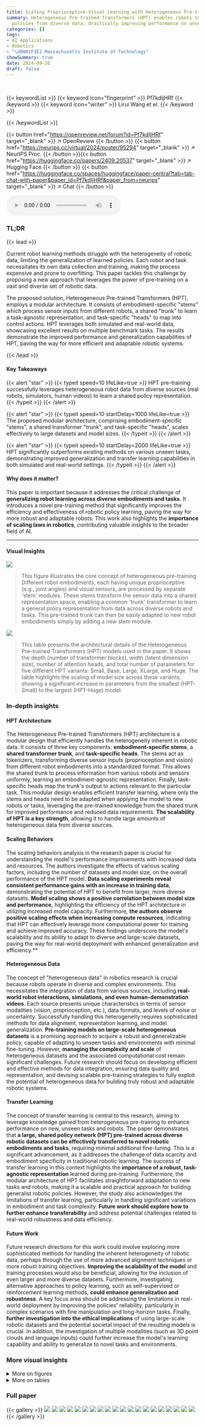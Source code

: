 ```yaml
---
title: Scaling Proprioceptive-Visual Learning with Heterogeneous Pre-trained Transformers
summary: Heterogeneous Pre-trained Transformers (HPT) enables robots to learn generalizable
  policies from diverse data, drastically improving performance on unseen tasks.
categories: []
tags:
- AI Applications
- Robotics
- "\U0001F3E2 Massachusetts Institute of Technology"
showSummary: true
date: 2024-09-26
draft: false
---
```


<br>

{{< keywordList >}}
{{< keyword icon="fingerprint" >}} Pf7kdIjHRf {{< /keyword >}}
{{< keyword icon="writer" >}} Lirui Wang et el. {{< /keyword >}}
 
{{< /keywordList >}}

{{< button href="https://openreview.net/forum?id=Pf7kdIjHRf" target="_blank" >}}
↗ OpenReview
{{< /button >}}
{{< button href="https://neurips.cc/virtual/2024/poster/95294" target="_blank" >}}
↗ NeurIPS Proc.
{{< /button >}}{{< button href="https://huggingface.co/papers/2409.20537" target="_blank" >}}
↗ Hugging Face
{{< /button >}}
{{< button href="https://huggingface.co/spaces/huggingface/paper-central?tab=tab-chat-with-paper&paper_id=Pf7kdIjHRf&paper_from=neurips" target="_blank" >}}
↗ Chat
{{< /button >}}



<audio controls>
    <source src="https://ai-paper-reviewer.com/Pf7kdIjHRf/podcast.wav" type="audio/wav">
    Your browser does not support the audio element.
</audio>


### TL;DR


{{< lead >}}

Current robot learning methods struggle with the heterogeneity of robotic data, limiting the generalization of learned policies.  Each robot and task necessitates its own data collection and training, making the process expensive and prone to overfitting. This paper tackles this challenge by proposing a new approach that leverages the power of pre-training on a vast and diverse set of robotic data. 

The proposed solution, Heterogeneous Pre-trained Transformers (HPT), employs a modular architecture. It consists of embodiment-specific "stems" which process sensor inputs from different robots, a shared "trunk" to learn a task-agnostic representation, and task-specific "heads" to map into control actions.  HPT leverages both simulated and real-world data, showcasing excellent results on multiple benchmark tasks. The results demonstrate the improved performance and generalization capabilities of HPT, paving the way for more efficient and adaptable robotic systems. 

{{< /lead >}}


#### Key Takeaways

{{< alert "star" >}}
{{< typeit speed=10 lifeLike=true >}} HPT pre-training successfully leverages heterogeneous robot data from diverse sources (real robots, simulators, human videos) to learn a shared policy representation. {{< /typeit >}}
{{< /alert >}}

{{< alert "star" >}}
{{< typeit speed=10 startDelay=1000 lifeLike=true >}} The proposed modular architecture, comprising embodiment-specific "stems", a shared transformer "trunk", and task-specific "heads", scales effectively to large datasets and model sizes. {{< /typeit >}}
{{< /alert >}}

{{< alert "star" >}}
{{< typeit speed=10 startDelay=2000 lifeLike=true >}} HPT significantly outperforms existing methods on various unseen tasks, demonstrating improved generalization and transfer learning capabilities in both simulated and real-world settings. {{< /typeit >}}
{{< /alert >}}

#### Why does it matter?
This paper is important because it addresses the critical challenge of **generalizing robot learning across diverse embodiments and tasks**.  It introduces a novel pre-training method that significantly improves the efficiency and effectiveness of robotic policy learning, paving the way for more robust and adaptable robots.  This work also highlights the **importance of scaling laws in robotics**, contributing valuable insights to the broader field of AI.

------
#### Visual Insights



![](https://ai-paper-reviewer.com/Pf7kdIjHRf/figures_1_1.jpg)

> This figure illustrates the core concept of heterogeneous pre-training. Different robot embodiments, each having unique proprioceptive (e.g., joint angles) and visual sensors, are processed by separate 'stem' modules. These stems transform the sensor data into a shared representation space, enabling a common 'trunk' transformer to learn a general policy representation from data across diverse robots and tasks. This pre-trained trunk can then be easily adapted to new robot embodiments simply by adding a new stem module.





![](https://ai-paper-reviewer.com/Pf7kdIjHRf/tables_4_1.jpg)

> This table presents the architectural details of the Heterogeneous Pre-trained Transformers (HPT) models used in the paper.  It shows the depth (number of transformer blocks), width (latent dimension size), number of attention heads, and total number of parameters for five different HPT variants: Small, Base, Large, XLarge, and Huge. The table highlights the scaling of model size across these variants, showing a significant increase in parameters from the smallest (HPT-Small) to the largest (HPT-Huge) model.





### In-depth insights


#### HPT Architecture
The Heterogeneous Pre-trained Transformers (HPT) architecture is a modular design that efficiently handles the heterogeneity inherent in robotic data.  It consists of three key components: **embodiment-specific stems**, a **shared transformer trunk**, and **task-specific heads**.  The stems act as tokenizers, transforming diverse sensor inputs (proprioception and vision) from different robot embodiments into a standardized format. This allows the shared trunk to process information from various robots and sensors uniformly, learning an embodiment-agnostic representation.  Finally, task-specific heads map the trunk's output to actions relevant to the particular task. This modular design enables efficient transfer learning, where only the stems and heads need to be adapted when applying the model to new robots or tasks, leveraging the pre-trained knowledge from the shared trunk for improved performance and reduced data requirements. **The scalability of HPT is a key strength**, allowing it to handle large amounts of heterogeneous data from diverse sources.

#### Scaling Behaviors
The scaling behaviors analysis in the research paper is crucial for understanding the model's performance improvements with increased data and resources. The authors investigate the effects of various scaling factors, including the number of datasets and model size, on the overall performance of the HPT model. **Data scaling experiments reveal consistent performance gains with an increase in training data**, demonstrating the potential of HPT to benefit from larger, more diverse datasets.  **Model scaling shows a positive correlation between model size and performance**, highlighting the efficiency of the HPT architecture in utilizing increased model capacity. Furthermore, **the authors observe positive scaling effects when increasing compute resources**, indicating that HPT can effectively leverage more computational power for training and achieve improved accuracy. These findings underscore the model's scalability and its ability to adapt to diverse and large-scale datasets, paving the way for real-world deployment with enhanced generalization and efficiency.**

#### Heterogeneous Data
The concept of "heterogeneous data" in robotics research is crucial because robots operate in diverse and complex environments.  This necessitates the integration of data from various sources, including **real-world robot interactions, simulations, and even human-demonstration videos**. Each source presents unique characteristics in terms of sensor modalities (vision, proprioception, etc.), data formats, and levels of noise or uncertainty.  Successfully handling this heterogeneity requires sophisticated methods for data alignment, representation learning, and model generalization. **Pre-training models on large-scale heterogeneous datasets** is a promising approach to acquire a robust and generalizable policy, capable of adapting to unseen tasks and environments with minimal fine-tuning.  However, **managing the complexity and scale** of heterogeneous datasets and the associated computational cost remain significant challenges.  Future research should focus on developing efficient and effective methods for data integration, ensuring data quality and representation, and devising scalable pre-training strategies to fully exploit the potential of heterogeneous data for building truly robust and adaptable robotic systems.

#### Transfer Learning
The concept of transfer learning is central to this research, aiming to leverage knowledge gained from heterogeneous pre-training to enhance performance on new, unseen tasks and robots.  The paper demonstrates that **a large, shared policy network (HPT) pre-trained across diverse robotic datasets can be effectively transferred to novel robotic embodiments and tasks**, requiring minimal additional fine-tuning.  This is a significant advancement, as it addresses the challenge of data scarcity and embodiment specificity in traditional robotic learning.  The success of transfer learning in this context highlights the **importance of a robust, task-agnostic representation** learned during pre-training.  Furthermore, the modular architecture of HPT facilitates straightforward adaptation to new tasks and robots, making it a scalable and practical approach for building generalist robotic policies.  However, the study also acknowledges the limitations of transfer learning, particularly in handling significant variations in embodiment and task complexity. **Future work should explore how to further enhance transferability** and address potential challenges related to real-world robustness and data efficiency.

#### Future Work
Future research directions for this work could involve exploring more sophisticated methods for handling the inherent heterogeneity of robotic data, perhaps through the use of more advanced alignment techniques or more robust training objectives.  **Improving the scalability of the model** and training processes would also be beneficial, allowing for the inclusion of even larger and more diverse datasets.  Furthermore, investigating alternative approaches to policy learning, such as self-supervised or reinforcement learning methods, **could enhance generalization and robustness**.  A key focus area should be addressing the limitations in real-world deployment by improving the policies' reliability, particularly in complex scenarios with fine manipulation and long-horizon tasks.  Finally, **further investigation into the ethical implications** of using large-scale robotic datasets and the potential societal impact of the resulting models is crucial.  In addition, the investigation of multiple modalities (such as 3D point clouds and language inputs) could further increase the model's learning capability and ability to generalize to novel tasks and environments.


### More visual insights

<details>
<summary>More on figures
</summary>


![](https://ai-paper-reviewer.com/Pf7kdIjHRf/figures_2_1.jpg)

> The figure illustrates the architecture of Heterogeneous Pre-trained Transformers (HPT).  It shows a modular design with three main components: Embodiment-specific stems that process proprioceptive and visual inputs, a shared Transformer trunk that learns a task-agnostic representation, and task-specific heads that map the representation to actions.  The figure highlights the flexibility and scalability of HPT, showing how it can handle data from multiple embodiments and tasks.


![](https://ai-paper-reviewer.com/Pf7kdIjHRf/figures_3_1.jpg)

> This figure illustrates the stem architecture of the Heterogeneous Pre-trained Transformers (HPT) model.  The stem is responsible for processing proprioceptive and visual inputs from different robot embodiments.  The proprioceptive tokenizer uses a Multilayer Perceptron (MLP) to transform proprioceptive data into a feature vector, which is then processed using cross-attention with 16 learnable tokens.  Similarly, the vision tokenizer uses a pre-trained encoder (like ResNet) to process visual information, also employing cross-attention with 16 fixed tokens.  The output is a fixed-length sequence of tokens, regardless of the input sequence length, which allows the model to handle variable-length inputs from diverse sensors.


![](https://ai-paper-reviewer.com/Pf7kdIjHRf/figures_4_1.jpg)

> This figure shows a pie chart visualizing the distribution of datasets used in the HPT pre-training process across different domains and embodiments. Each slice represents a specific dataset or group of datasets, categorized by their source (real-world teleoperation, simulation, deployed robots, and human videos). The visual representation highlights the diversity and heterogeneity of the data used for pre-training, emphasizing the paper's focus on scaling learning across different robotics environments and sensor modalities.


![](https://ai-paper-reviewer.com/Pf7kdIjHRf/figures_6_1.jpg)

> This figure shows the scaling behavior of the Heterogeneous Pre-trained Transformers (HPT) model with respect to the amount of data used during pre-training.  Subfigure (a) demonstrates the relationship between the number of trajectories and the validation loss for two different model sizes (HPT-S and HPT-L). Subfigure (b) shows how the validation loss changes as the number of datasets increases, keeping the number of epochs constant.


![](https://ai-paper-reviewer.com/Pf7kdIjHRf/figures_6_2.jpg)

> This figure shows the scaling behavior of the Heterogeneous Pre-trained Transformers (HPT) model with respect to the amount of data and model size.  The left subplot (a) demonstrates how validation loss decreases as the number of training trajectories increases, comparing two different model sizes. The right subplot (b) shows how validation loss changes as the number of datasets increases, again for different model sizes. The results show that HPT scales well with increasing data and model capacity.


![](https://ai-paper-reviewer.com/Pf7kdIjHRf/figures_7_1.jpg)

> This figure shows the scaling behavior of the Heterogeneous Pre-trained Transformers (HPT) model with respect to both the size of the dataset and the number of datasets used in training.  The left subplot (a) demonstrates the impact of increasing the number of trajectories per dataset on the validation loss for two different model sizes (HPT-S and HPT-L). The right subplot (b) shows how the validation loss changes as the number of datasets increases while keeping the number of epochs constant and comparing different model sizes. Overall, the figure highlights the scaling properties of HPT as the amount of training data increases and suggests a beneficial effect of model size and increased diversity of training datasets in improving generalization.


![](https://ai-paper-reviewer.com/Pf7kdIjHRf/figures_8_1.jpg)

> This figure shows several example tasks from different simulation environments used to evaluate the HPT model.  The figure visually demonstrates the robot performing different manipulation tasks in various simulated settings. The specific details of the experiments are described in sections 5.1 and A.4 of the paper.


![](https://ai-paper-reviewer.com/Pf7kdIjHRf/figures_8_2.jpg)

> This figure presents the success rates achieved by different models on robot manipulation tasks across various simulation benchmarks.  Specifically, it compares the transfer learning performance of models with pre-trained trunks (HPT-B to HPT-XL) against other generalist models (RT-1X, RT-2X, Octo) in the Simpler benchmark. The pre-trained trunks used the 'Scaled Settings' from the pre-training phase, highlighting the impact of this pre-training on downstream task performance.


![](https://ai-paper-reviewer.com/Pf7kdIjHRf/figures_9_1.jpg)

> This figure shows the qualitative results of applying pre-trained HPT policies to four real-world tasks: Sweep Leftover, Fill Water, Scoop Food, and Switch Insertion.  The image sequence for each task demonstrates the robot's ability to successfully complete the task despite variations in the environment and object placement. The caption highlights that the policies exhibit robustness and generalization.


![](https://ai-paper-reviewer.com/Pf7kdIjHRf/figures_9_2.jpg)

> This bar chart displays the success rates of four different methods (No Trunk, From Scratch, Pretrained Frozen, Pretrained Finetuned) across four real-world robotic tasks (Sweep Leftover, Fill Water, Scoop Food, Switch Insertion).  Each bar represents the average success rate across 45 trials, with error bars indicating the standard deviation.  The chart compares the performance of models that use a pre-trained transformer trunk (Pretrained Frozen, Pretrained Finetuned) against models trained from scratch (From Scratch) and models without a trunk (No Trunk).  The results demonstrate the effectiveness of pre-training the HPT model for improving real-world robotic task performance.


![](https://ai-paper-reviewer.com/Pf7kdIjHRf/figures_9_3.jpg)

> This figure shows the success rates achieved by different models on various robotic manipulation tasks in simulation.  Part (a) compares the performance of HPT models of varying sizes (HPT-B to HPT-XL) across four different simulation benchmarks (Fleet-Tools, Hammer, Metaworld, RoboMimic). Part (b) benchmarks HPT-XL against other state-of-the-art generalist models on the Simpler benchmark using the Google GDR robot embodiment.  Higher success rates indicate better performance in completing the tasks.


![](https://ai-paper-reviewer.com/Pf7kdIjHRf/figures_17_1.jpg)

> This figure illustrates the heterogeneity of the datasets used in the HPT pre-training.  It shows how the datasets are composed of various sources (real robots, simulations, human videos) and how they differ in terms of the number of trajectories, episode steps, sample weights, and grouped sample weights. The pie charts visually represent the proportion of each data source in the overall dataset, highlighting the diversity and scale of the pre-training data.


![](https://ai-paper-reviewer.com/Pf7kdIjHRf/figures_21_1.jpg)

> This figure presents the results of transfer learning experiments using the Heterogeneous Pre-trained Transformers (HPT) model on various robotic manipulation simulation benchmarks. Part (a) shows the success rates achieved by different sized HPT models (HPT-B to HPT-XL) across four different simulation environments.  Part (b) compares the performance of HPT-XL against other generalist robotic models on a more recent benchmark, using the Google GDR embodiment.  All pre-trained trunks utilized data from the 'Scaled Settings' as described in the paper and success rates are based on 150 rollouts for each method.


![](https://ai-paper-reviewer.com/Pf7kdIjHRf/figures_21_2.jpg)

> This figure displays the results of transfer learning experiments using pre-trained Heterogeneous Pre-trained Transformers (HPT) models on various robot manipulation simulation benchmarks.  Part (a) shows the success rates of HPT models of different sizes (HPT-B, HPT-XL) on several benchmarks, comparing them against baselines of training from scratch. Part (b) shows a comparison with other state-of-the-art generalist models on the Simpler benchmark using the Google GDR robot embodiment.


![](https://ai-paper-reviewer.com/Pf7kdIjHRf/figures_22_1.jpg)

> This figure presents an ablation study on the HPT stem, investigating the impact of removing proprioception, vision stems, and vision encoders from the model.  The results, presented in validation loss, show that removing either proprioception or vision data significantly impairs performance, highlighting the importance of both modalities for effective pre-training.


![](https://ai-paper-reviewer.com/Pf7kdIjHRf/figures_22_2.jpg)

> This figure shows real-world qualitative results of the pre-trained HPT policies on four different tasks: Sweep Leftover, Fill Water, Scoop Food, and Switch Insertion.  The results demonstrate the policies' ability to perform dynamic and long-horizon contact-rich precision tasks despite scene changes and disturbances, highlighting the robustness and generalization capabilities of the pre-trained HPT models.


</details>




<details>
<summary>More on tables
</summary>


![](https://ai-paper-reviewer.com/Pf7kdIjHRf/tables_4_2.jpg)
> This table shows the dataset configuration used for pre-training the Heterogeneous Pre-trained Transformers (HPT) model. It compares two settings: 'Default' and 'Scaled'. The 'Default' setting uses 27 datasets from the RT-X dataset with a total of 16,000 trajectories (with a maximum of 1000 trajectories per dataset). The 'Scaled' setting uses a significantly larger dataset, comprising 52 datasets with 270,000 trajectories in total.  The table also provides the number of samples and the batch size used for training in each setting.

![](https://ai-paper-reviewer.com/Pf7kdIjHRf/tables_18_1.jpg)
> This table provides a detailed breakdown of the datasets used in the HPT pre-training.  It lists each dataset, the number of trajectories and samples within each dataset, and the percentage each dataset contributes to the total number of trajectories and samples.  The datasets are categorized into four groups: real-world robot teleoperation datasets from Open-X, simulation datasets, human video datasets, and in-the-wild deployed robot datasets. This breakdown shows the heterogeneity of the data used for pre-training, highlighting the variety of sources and the diverse nature of the robotic data included.

![](https://ai-paper-reviewer.com/Pf7kdIjHRf/tables_19_1.jpg)
> This table summarizes the key statistics and characteristics of the experiments conducted in the paper, comparing HPT's performance against other methods. It highlights the significant increase in data diversity and scale achieved by HPT, contrasting its use of 52 datasets with other methods utilizing far fewer.  The table also shows the disparity in model sizes employed, with HPT's 1.1B parameters exceeding those of its counterparts.  Finally, it notes the availability of multiple open-source implementations and the extensive evaluation performed across six benchmark tasks.

</details>




### Full paper

{{< gallery >}}
<img src="https://ai-paper-reviewer.com/Pf7kdIjHRf/1.png" class="grid-w50 md:grid-w33 xl:grid-w25" />
<img src="https://ai-paper-reviewer.com/Pf7kdIjHRf/2.png" class="grid-w50 md:grid-w33 xl:grid-w25" />
<img src="https://ai-paper-reviewer.com/Pf7kdIjHRf/3.png" class="grid-w50 md:grid-w33 xl:grid-w25" />
<img src="https://ai-paper-reviewer.com/Pf7kdIjHRf/4.png" class="grid-w50 md:grid-w33 xl:grid-w25" />
<img src="https://ai-paper-reviewer.com/Pf7kdIjHRf/5.png" class="grid-w50 md:grid-w33 xl:grid-w25" />
<img src="https://ai-paper-reviewer.com/Pf7kdIjHRf/6.png" class="grid-w50 md:grid-w33 xl:grid-w25" />
<img src="https://ai-paper-reviewer.com/Pf7kdIjHRf/7.png" class="grid-w50 md:grid-w33 xl:grid-w25" />
<img src="https://ai-paper-reviewer.com/Pf7kdIjHRf/8.png" class="grid-w50 md:grid-w33 xl:grid-w25" />
<img src="https://ai-paper-reviewer.com/Pf7kdIjHRf/9.png" class="grid-w50 md:grid-w33 xl:grid-w25" />
<img src="https://ai-paper-reviewer.com/Pf7kdIjHRf/10.png" class="grid-w50 md:grid-w33 xl:grid-w25" />
<img src="https://ai-paper-reviewer.com/Pf7kdIjHRf/11.png" class="grid-w50 md:grid-w33 xl:grid-w25" />
<img src="https://ai-paper-reviewer.com/Pf7kdIjHRf/12.png" class="grid-w50 md:grid-w33 xl:grid-w25" />
<img src="https://ai-paper-reviewer.com/Pf7kdIjHRf/13.png" class="grid-w50 md:grid-w33 xl:grid-w25" />
<img src="https://ai-paper-reviewer.com/Pf7kdIjHRf/14.png" class="grid-w50 md:grid-w33 xl:grid-w25" />
<img src="https://ai-paper-reviewer.com/Pf7kdIjHRf/15.png" class="grid-w50 md:grid-w33 xl:grid-w25" />
<img src="https://ai-paper-reviewer.com/Pf7kdIjHRf/16.png" class="grid-w50 md:grid-w33 xl:grid-w25" />
<img src="https://ai-paper-reviewer.com/Pf7kdIjHRf/17.png" class="grid-w50 md:grid-w33 xl:grid-w25" />
<img src="https://ai-paper-reviewer.com/Pf7kdIjHRf/18.png" class="grid-w50 md:grid-w33 xl:grid-w25" />
<img src="https://ai-paper-reviewer.com/Pf7kdIjHRf/19.png" class="grid-w50 md:grid-w33 xl:grid-w25" />
<img src="https://ai-paper-reviewer.com/Pf7kdIjHRf/20.png" class="grid-w50 md:grid-w33 xl:grid-w25" />
{{< /gallery >}}